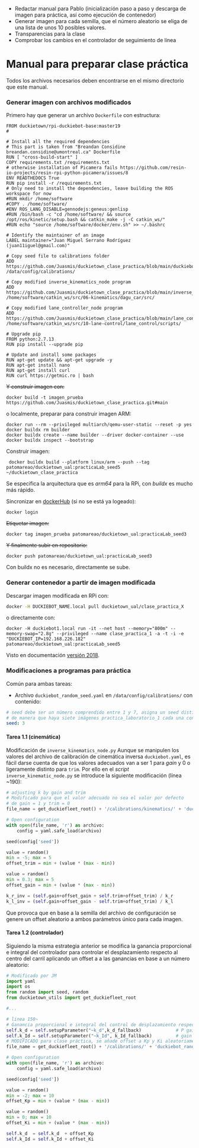 - Redactar manual para Pablo (inicialización paso a paso y descarga de imagen para práctica, así como ejecución de contenedor)
- Generar imagen para cada semilla, que el número aleatorio se eliga de una lista de unos 10 posibles valores.
- Transparencias para la clase
- Comprobar los cambios en el controlador de seguimiento de línea

# Manual para preparar clase práctica
Todos los archivos necesarios deben encontrarse en el mismo directorio que este manual.

### Generar imagen con archivos modificados
Primero hay que generar un archivo `Dockerfile` con estructura:
```docker
FROM duckietown/rpi-duckiebot-base:master19
#

# Install all the required dependencies
# This part is taken from "Breandan Considine breandan.considine@umontreal.ca" Dockerfile
RUN [ "cross-build-start" ]
COPY requirements.txt /requirements.txt
# otherwise installation of Picamera fails https://github.com/resin-io-projects/resin-rpi-python-picamera/issues/8
ENV READTHEDOCS True
RUN pip install -r /requirements.txt
# Only need to install the dependencies, leave building the ROS workspace for now
#RUN mkdir /home/software
#COPY . /home/software/
#ENV ROS_LANG_DISABLE=gennodejs:geneus:genlisp
#RUN /bin/bash -c "cd /home/software/ && source /opt/ros/kinetic/setup.bash && catkin_make -j -C catkin_ws/"
#RUN echo "source /home/software/docker/env.sh" >> ~/.bashrc

# Identify the maintainer of an image
LABEL maintainer="Juan Miguel Serrano Rodríguez (juan11iguel@gmail.com)"

# Copy seed file to calibrations folder 
ADD https://github.com/Juasmis/duckietown_clase_practica/blob/main/duckiebot_random_seed.yaml /data/config/calibrations/

# Copy modified inverse_kinematics_node program
ADD https://github.com/Juasmis/duckietown_clase_practica/blob/main/inverse_kinematics_node.py /home/software/catkin_ws/src/06-kinematics/dagu_car/src/ 

# Copy modified lane_controller_node program
ADD https://github.com/Juasmis/duckietown_clase_practica/blob/main/lane_controller_node.py /home/software/catkin_ws/src/10-lane-control/lane_control/scripts/

# Upgrade pip
FROM python:2.7.13
RUN pip install --upgrade pip

# Update and install some packages
RUN apt-get update && apt-get upgrade -y
RUN apt-get install nano
RUN apt-get install curl
RUN curl https://getmic.ro | bash
```

~~Y construir imagen con:~~
```shell
docker build -t imagen_prueba https://github.com/Juasmis/duckietown_clase_practica.git#main
```

o localmente, preparar para construir imagen ARM:
```docker
docker run --rm --privileged multiarch/qemu-user-static --reset -p yes 
docker buildx rm builder
docker buildx create --name builder --driver docker-container --use  
docker buildx inspect --bootstrap
```
Construir imagen:
```shell
 docker buildx build --platform linux/arm --push --tag patomareao/duckietown_ual:practicaLab_seed5 ~/duckietown_clase_practica
```
Se especifica la arquitectura que es *arm64* para la RPi, con *buildx* es mucho más rápido.

Sincronizar en [dockerHub](https://hub.docker.com/) (si no se está ya logeado):
```shell
docker login
```
~~Etiquetar imagen:~~
```shell
docker tag imagen_prueba patomareao/duckietown_ual:practicaLab_seed3
```
~~Y finalmente subir en repositorio:~~
```shell
docker push patomareao/duckietown_ual:practicaLab_seed3
```
Con buildx no es necesario, directamente se sube.

### Generar contenedor a partir de imagen modificada
Descargar imagen modificada en RPi con:
```bash
docker -H DUCKIEBOT_NAME.local pull duckietown_ual/clase_practica_X
```

o directamente con:
```docker
docker -H duckiebot1.local run -it --net host --memory="800m" --memory-swap="2.8g" --privileged --name clase_practica_1 -a -t -i -e "DUCKIEBOT_IP=192.168.226.182" patomareao/duckietown_ual:practicaLab_seed5
```
Visto en documentación [versión 2018](https://docs.duckietown.org/DT18/opmanual_duckiebot/out/demo_lane_following.html).

### Modificaciones a programas para práctica
Común para ambas tareas:
- Archivo `duckiebot_random_seed.yaml`  en `/data/config/calibrations/` con contenido:
```yaml
# seed debe ser un número comprendido entre 1 y 7, asigna un seed distinto a cada imagen practica_laboratorio
# de manera que haya siete imágenes practica_laboratorio_1 cada una con un seed distinto
seed: 3
```

#### Tarea 1.1 (cinemática)
Modificación de `inverse_kinematics_node.py`
Aunque se manipulen los valores del archivo de calibración de cinemática inversa  `duckiebot.yaml`, es fácil darse cuenta de que los valores adecuados van a ser 1 para *gain* y 0 o ligeramente distinto para `trim`. Por ello en el *script* `inverse_kinematic_node.py` se introduce la siguiente modificación (línea ~190):
```python
# adjusting k by gain and trim
# Modificado para que el valor adecuado no sea el valor por defecto 
# de gain = 1 y trim = 0 
file_name = get_duckiefleet_root() + '/calibrations/kinematics/' + 'duckiebot_random_seed' + ".yaml"

# Open configuration
with open(file_name, 'r') as archivo:
	config = yaml.safe_load(archivo)

seed(config['seed'])

value = random()
min = -5; max = 5
offset_trim = min + (value * (max - min))

value = random()
min = 0.3; max = 5
offset_gain = min + (value * (max - min))

k_r_inv = (self.gain+offset_gain + self.trim+offset_trim) / k_r
k_l_inv = (self.gain+offset_gain - self.trim+offset_trim) / k_l
```
Que provoca que en base a la semilla del archivo de configuración se genere un offset aleatorio a ambos parámetros único para cada imagen.

#### Tarea 1.2 (controlador)
Siguiendo la misma estrategia anterior se modifica la ganancia proporcional e integral del controlador para controlar el desplazamiento respecto al centro del carril aplicando un offset a a las ganancias en base a un número aleatorio:
```python
# Modificado por JM
import yaml
import os
from random import seed, random
from duckietown_utils import get_duckiefleet_root

#...

# linea 150~
# Ganancia proporcional e integral del control de desplazamiento respecto a centro de carril
self.k_d = self.setupParameter("~k_d",k_d_fallback)             # P gain for d
self.k_Id = self.setupParameter("~k_Id", k_Id_fallback)         # gain for integrator of d
# MODIFICADO para clase práctica, se añade offset a Kp y Ki aleatoriamente en base a semilla
file_name = get_duckiefleet_root() + '/calibrations/' + 'duckiebot_random_seed' + ".yaml"

# Open configuration
with open(file_name, 'r') as archivo:
	config = yaml.safe_load(archivo)

seed(config['seed'])

value = random()
min = -2; max = 10
offset_Kp = min + (value * (max - min))

value = random()
min = 0; max = 10
offset_Ki = min + (value * (max - min))

self.k_d  = self.k_d  + offset_Kp
self.k_Id = self.k_Id + offset_Ki

```

